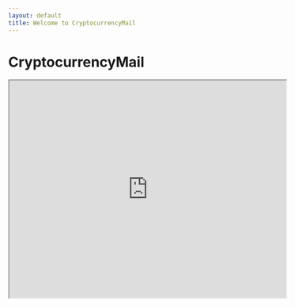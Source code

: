 ```yaml
---
layout: default
title: Welcome to CryptocurrencyMail
---
```


# CryptocurrencyMail

<iframe src="https://cdn.forms-content.sg-form.com/9adadfb2-95fa-11ea-8f30-fee120d67e08" width="560" height="440"/>
